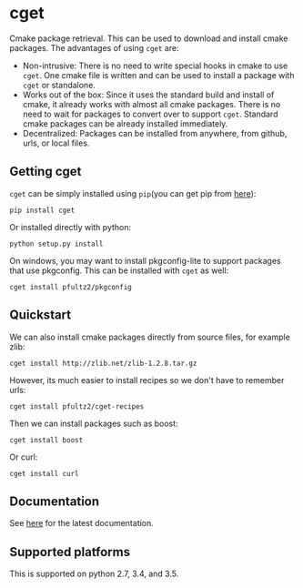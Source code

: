 cget
====

Cmake package retrieval. This can be used to download and install cmake packages. The advantages of using `cget` are:

* Non-intrusive: There is no need to write special hooks in cmake to use `cget`. One cmake file is written and can be used to install a package with `cget` or standalone.
* Works out of the box: Since it uses the standard build and install of cmake, it already works with almost all cmake packages. There is no need to wait for packages to convert over to support `cget`. Standard cmake packages can be already installed immediately.
* Decentralized: Packages can be installed from anywhere, from github, urls, or local files.

Getting cget
------------

`cget` can be simply installed using `pip`(you can get pip from [here](https://pip.pypa.io/en/stable/installing/)):

    pip install cget

Or installed directly with python:

    python setup.py install

On windows, you may want to install pkgconfig-lite to support packages that use pkgconfig. This can be installed with `cget` as well:

    cget install pfultz2/pkgconfig

Quickstart
----------

We can also install cmake packages directly from source files, for example zlib:

    cget install http://zlib.net/zlib-1.2.8.tar.gz

However, its much easier to install recipes so we don't have to remember urls:

    cget install pfultz2/cget-recipes

Then we can install packages such as boost:

    cget install boost

Or curl:

    cget install curl

Documentation
-------------

See [here](http://cget.readthedocs.io/) for the latest documentation.


Supported platforms
-------------------

This is supported on python 2.7, 3.4, and 3.5. 


